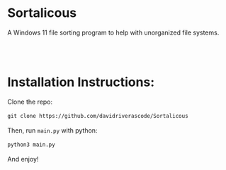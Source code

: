 # Sortalicous
A Windows 11 file sorting program to help with unorganized file systems. 

<br></br>



# Installation Instructions:
Clone the repo: <br></br>
`git clone https://github.com/davidriverascode/Sortalicous` <br></br>
Then, run `main.py` with python: <br></br>
`python3 main.py` <br></br>
And enjoy!
